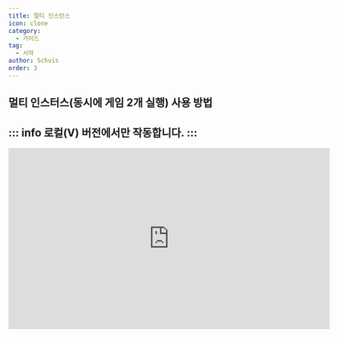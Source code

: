 ```yaml
---
title: 멀티 인스턴스
icon: clone
category:
  - 가이드
tag:
  - 시작
author: Schvis
order: 3
---
```


## 멀티 인스터스(동시에 게임 2개 실행) 사용 방법

::: info 로컬(V) 버전에서만 작동합니다.
:::
---
<div class="iframe-container"><iframe width="640" height="360" src="https://www.youtube.com/embed/pSAxKoneT64" title="Multi-Instance V (Updated)" frameborder="0" allow="accelerometer; autoplay; clipboard-write; encrypted-media; gyroscope; picture-in-picture; web-share" allowfullscreen></iframe></div>
